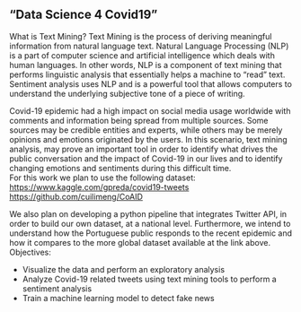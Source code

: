 “Data Science 4 Covid19”  
---
What is Text Mining? Text Mining is the process of deriving meaningful information from natural language text. Natural Language Processing (NLP) is a part of computer science and artificial intelligence which deals with human languages. In other words, NLP is a component of text mining that performs linguistic analysis that essentially helps a machine to “read” text. Sentiment analysis uses NLP and is a powerful tool that allows computers to understand the underlying subjective tone of a piece of writing.

Covid-19 epidemic had a high impact on social media usage worldwide with comments and information being spread from multiple sources. Some sources may be credible entities and experts, while others may be merely opinions and emotions originated by the users. In this scenario, text mining analysis, may prove an important tool in order to identify what drives the public conversation and the impact of Covid-19 in our lives and to identify changing emotions and sentiments during this difficult time.  
For this work we plan to use the following dataset:  
https://www.kaggle.com/gpreda/covid19-tweets  
https://github.com/cuilimeng/CoAID  


We also plan on developing a python pipeline that integrates Twitter API, in order to build our own dataset, at a national level. Furthermore, we intend to understand how the Portuguese public responds to the recent epidemic and how it compares to the more global dataset available at the link above.
Objectives:  
-  Visualize the data and perform an exploratory analysis  
-  Analyze Covid-19 related tweets using text mining tools to perform a sentiment analysis  
-  Train a machine learning model to detect fake news  
